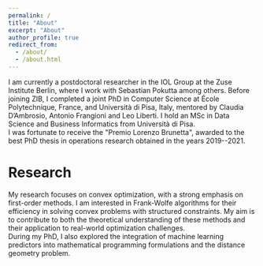 ```yaml
---
permalink: /
title: "About"
excerpt: "About"
author_profile: true
redirect_from: 
  - /about/
  - /about.html
---
```


I am currently a postdoctoral researcher in the IOL Group at the Zuse Institute Berlin, where I work with Sebastian Pokutta among others. Before joining ZIB, I completed a joint PhD in Computer Science at École Polytechnique, France, and Università di Pisa, Italy, mentored by Claudia D’Ambrosio, Antonio Frangioni and Leo Liberti. I hold an MSc in Data Science and Business Informatics from Università di Pisa.  
I was fortunate to receive the "Premio Lorenzo Brunetta", awarded to the best PhD thesis in operations research obtained in the years 2019--2021.

# Research
My research focuses on convex optimization, with a strong emphasis on first-order methods. I am interested in Frank-Wolfe algorithms for their efficiency in solving convex problems with structured constraints. My aim is to contribute to both the theoretical understanding of these methods and their application to real-world optimization challenges.  
During my PhD, I also explored the integration of machine learning predictors into mathematical programming formulations and the distance geometry problem.
